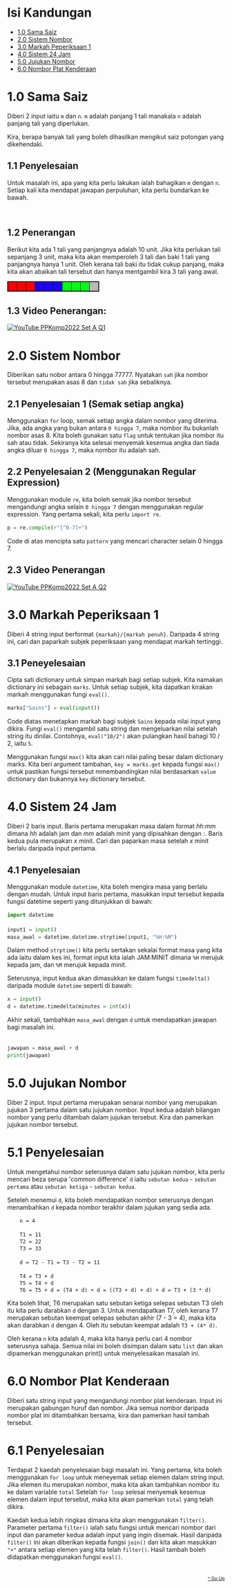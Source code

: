# Isi Kandungan

-   [1.0 Sama Saiz](#1.0-sama-saiz)
-   [2.0 Sistem Nombor](#2.0-sistem-nombor)
-   [3.0 Markah Peperiksaan 1](#3.0-markah-peperiksaan-1)
-   [4.0 Sistem 24 Jam](#4.0-sistem-24-jam)
-   [5.0 Jujukan Nombor](#5.0-jujukan-nombor)
-   [6.0 Nombor Plat Kenderaan](#6.0-nombor-plat-kenderaan)

# 1.0 Sama Saiz

Diberi 2 input iaitu `m` dan `n`. `m` adalah panjang 1 tali manakala `n` adalah panjang tali yang diperlukan.

Kira, berapa banyak tali yang boleh dihasilkan mengikut saiz potongan yang dikehendaki.

## 1.1 Penyelesaian

Untuk masalah ini, apa yang kita perlu lakukan ialah bahagikan `m` dengan `n`. Setiap kali kita mendapat jawapan perpuluhan, kita perlu bundarkan ke bawah.

</br>

## 1.2 Penerangan

Berikut kita ada 1 tali yang panjangnya adalah 10 unit. Jika kita perlukan tali sepanjang 3 unit, maka kita akan memperoleh 3 tali dan baki 1 tali yang panjangnya hanya 1 unit. Oleh kerana tali baki itu tidak cukup panjang, maka kita akan abaikan tali tersebut dan hanya mentgambil kira 3 tali yang awal.

![Alt text](assets/strip_01.png)

## 1.3 Video Penerangan:

[![YouTube PPKomp2022 Set A Q1](https://img.youtube.com/vi/SYDVUrEPaIQ/0.jpg)](https://www.youtube.com/watch?v=SYDVUrEPaIQ)

# 2.0 Sistem Nombor

Diberikan satu nobor antara 0 hingga 77777. Nyatakan `sah` jika nombor tersebut merupakan asas 8 dan `tidak sah` jika sebaliknya.

## 2.1 Penyelesaian 1 (Semak setiap angka)

Menggunakan `for` loop, semak setiap angka dalam nombor yang diterima. Jika, ada angka yang bukan antara `0 hingga 7`, maka nombor itu bukanlah nombor asas 8. Kita boleh gunakan satu `flag` untuk tentukan jika nombor itu sah atau tidak. Sekiranya kita selesai menyemak kesemua angka dan tiada angka diluar `0 hingga 7`, maka nombor itu adalah sah.

## 2.2 Penyelesaian 2 (Menggunakan Regular Expression)

Menggunakan module `re`, kita boleh semak jika nombor tersebut mengandungi angka selain `0 hingga 7` dengan menggunakan regular expression. Yang pertama sekali, kita perlu `import re`.

```python
p = re.compile(r"[^0-7]+")
```

Code di atas mencipta satu `pattern` yang mencari character selain 0 hingga 7.

## 2.3 Video Penerangan

[![YouTube PPKomp2022 Set A Q2](https://img.youtube.com/vi/YtzRZ-dUKSE/0.jpg)](https://www.youtube.com/watch?v=YtzRZ-dUKSE)

# 3.0 Markah Peperiksaan 1

Diberi 4 string input berformat `{markah}/{markah penuh}`. Daripada 4 string ini, cari dan paparkah subjek peperiksaan yang mendapat markah tertinggi.

## 3.1 Peneyelesaian

Cipta sati dictionary untuk simpan markah bagi setiap subjek. Kita namakan dictionary ini sebagain `marks`. Untuk setiap subjek, kita dapatkan kirakan markah menggunakan fungi `eval()`.

```python
marks["Sains"] = eval(input())
```

Code diatas menetapkan markah bagi subjek `Sains` kepada nilai input yang dikira. Fungi `eval()` mengambil satu string dan mengeluarkan nilai setelah string itu dinilai. Contohnya, `eval("10/2")` akan pulangkan hasil bahagi 10 / 2, iaitu `5`.

Menggunakan fungsi `max()` kita akan cari nilai paling besar dalam dictionary marks. Kita beri argument tambahan, `key = marks.get` kepada fungsi `max()` untuk pastikan fungsi tersebut mmembandingkan nilai berdasarkan `value` dictionary dan bukannya `key` dictionary tersebut.

# 4.0 Sistem 24 Jam

Diberi 2 baris input. Baris pertama merupakan masa dalam format _hh:mm_ dimana _hh_ adalah jam dan _mm_ adalah minit yang dipisahkan dengan :. Baris kedua pula merupakan _x_ minit. Cari dan paparkan masa setelah _x_ minit berlalu daripada input pertama.

## 4.1 Penyelesaian

Menggunakan module `datetime`, kita boleh mengira masa yang berlalu dengan mudah. Untuk input baris pertama, masukkan input tersebut kepada fungsi datetime seperti yang ditunjukkan di bawah:

```python
import datetime

input1 = input()
masa_awal = datetime.datetime.strptime(input1, "%H:%M")
```

Dalam method `strptime()` kita perlu sertakan sekalai format masa yang kita ada iaitu dalam kes ini, format input kita ialah JAM:MINIT dimana `%H` merujuk kepada jam, dan `%M` merujuk kepada minit.

Seterusnya, input kedua akan dimasukkan ke dalam fungsi `timedelta()` daripada module `datetime` seperti di bawah:

```python
x = input()
d = datetime.timedelta(minutes = int(x))
```

Akhir sekali, tambahkan `masa_awal` dengan `d` untuk mendapatkan jawapan bagi masalah ini.

```python

jawapan = masa_awal + d
print(jawapan)
```

# 5.0 Jujukan Nombor

Diber 2 input. Input pertama merupakan senarai nombor yang merupakan jujukan 3 pertama dalam satu jujukan nombor. Input kedua adalah bilangan nombor yang perlu ditambah dalam jujukan tersebut. Kira dan pamerkan jujukan nombor tersebut.

# 5.1 Penyelesaian

Untuk mengetahui nombor seterusnya dalam satu jujukan nombor, kita perlu mencari beza serupa 'common difference' `d` iaitu `sebutan kedua` - `sebutan pertama` atau `sebutan ketiga` - `sebutan kedua`.

Seteleh menemui `d`, kita boleh mendapatkan nombor seterusnya dengan menambahkan `d` kepada nombor terakhir dalam jujukan yang sedia ada.

```
    n = 4

    T1 = 11
    T2 = 22
    T3 = 33

    d = T2 - T1 = T3 - T2 = 11

    T4 = T3 + d
    T5 = T4 + d
    T6 = T5 + d = (T4 + d) + d = ((T3 + d) + d) + d = T3 + (3 * d)
```

Kita boleh lihat, T6 merupakan satu sebutan ketiga selepas sebutan T3 oleh itu kita perlu darabkan `d` dengan 3. Untuk mendapatkan T7, oleh kerana T7 merupakan sebutan keempat selepas sebutan akhir (7 - 3 = 4), maka kita akan darabkan `d` dengan 4. Oleh itu sebutan keempat adalah `T3 + (4* d)`.

Oleh kerana `n` kita adalah 4, maka kita hanya perlu cari 4 nombor seterusnya sahaja. Semua nilai ini boleh disimpan dalam satu `list` dan akan dipamerkan menggunakan print() untuk menyelesaikan masalah ini.

# 6.0 Nombor Plat Kenderaan

Diberi satu string input yang mengandungi nombor plat kenderaan. Input ini merupakan gabungan huruf dan nombor. Jika semua nombor daripada nombor plat ini ditambahkan bersama, kira dan pamerkan hasil tambah tersebut.

# 6.1 Penyelesaian

Terdapat 2 kaedah penyelesaian bagi masalah ini. Yang pertama, kita boleh menggunakan `for loop` untuk meneyemak setiap elemen dalam string input. Jika elemen itu merupakan nombor, maka kita akan tambahkan nombor itu ke dalam variable `total` Setelah `for loop` selesai menyemak kesemua elemen dalam input tersebut, maka kita akan pamerkan `total` yang telah dikira.

Kaedah kedua lebih ringkas dimana kita akan menggunakan `filter()`. Parameter pertama `filter()` ialah satu fungsi untuk mencari nombor dari input dan parameter kedua adalah input yang ingin disemak. Hasil daripada `filter()` ini akan diberikan kepada fungsi `join()` dan kita akan masukkan `"+"` antara setiap elemen yang kita telah `filter()`. Hasil tambah boleh didapatkan menggunakan fungsi `eval()`.

</br>

<div style="text-align: right">
    <a href="#isi-kandungan" style="font-size: .75em">^ Go Up</a>
</div>
